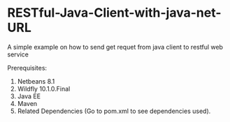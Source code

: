 # RESTful-Java-Client-with-java-net-URL

A simple example on how to send get requet from java client to restful web service

Prerequisites:

1. Netbeans 8.1
2. Wildfly 10.1.0.Final
3. Java EE
4. Maven
5. Related Dependencies (Go to pom.xml to see dependencies used).

